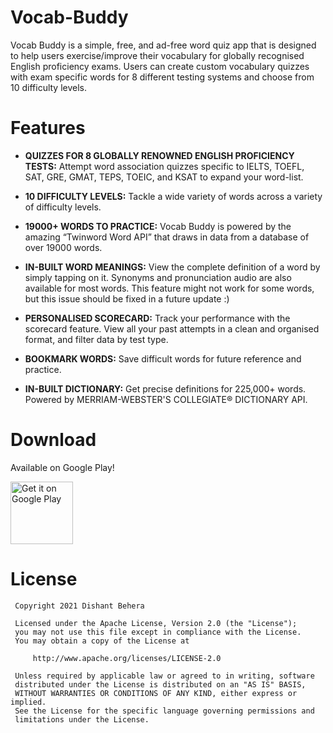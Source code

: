 # Vocab-Buddy

 Vocab Buddy is a simple, free, and ad-free word quiz app that is designed to help users exercise/improve their vocabulary for globally recognised English proficiency exams. Users can create custom vocabulary quizzes with exam specific words for 8 different testing systems and choose from 10 difficulty levels.

 # Features

 - <b>QUIZZES FOR 8 GLOBALLY RENOWNED ENGLISH PROFICIENCY TESTS:</b> Attempt word association quizzes specific to IELTS, TOEFL, SAT, GRE, GMAT, TEPS, TOEIC, and KSAT to expand your word-list.

 - <b>10 DIFFICULTY LEVELS:</b> Tackle a wide variety of words across a variety of difficulty levels.

 - <b>19000+ WORDS TO PRACTICE:</b> Vocab Buddy is powered by the amazing “Twinword Word API” that draws in data from a database of over 19000 words. 

 - <b>IN-BUILT WORD MEANINGS:</b> View the complete definition of a word by simply tapping on it. Synonyms and pronunciation audio are also available for most words. This feature might not work for some words, but this issue should be fixed in a future update :)

 - <b>PERSONALISED SCORECARD:</b> Track your performance with the scorecard feature. View all your past attempts in a clean and organised format, and filter data by test type.

- <b>BOOKMARK WORDS:</b> Save difficult words for future reference and practice.

- <b>IN-BUILT DICTIONARY:</b> Get precise definitions for 225,000+ words. Powered by MERRIAM-WEBSTER'S COLLEGIATE® DICTIONARY API.


 # Download

 Available on Google Play! 

 <a href='https://play.google.com/store/apps/details?id=com.dishant26201.wordquiz&pcampaignid=pcampaignidMKT-Other-global-all-co-prtnr-py-PartBadge-Mar2515-1'><img alt='Get it on Google Play' height="100" src='https://play.google.com/intl/en_us/badges/static/images/badges/en_badge_web_generic.png' style="max-width:100%;"/></a>


 # License

     Copyright 2021 Dishant Behera

     Licensed under the Apache License, Version 2.0 (the "License");
     you may not use this file except in compliance with the License.
     You may obtain a copy of the License at

         http://www.apache.org/licenses/LICENSE-2.0

     Unless required by applicable law or agreed to in writing, software
     distributed under the License is distributed on an "AS IS" BASIS,
     WITHOUT WARRANTIES OR CONDITIONS OF ANY KIND, either express or implied.
     See the License for the specific language governing permissions and
     limitations under the License. 
